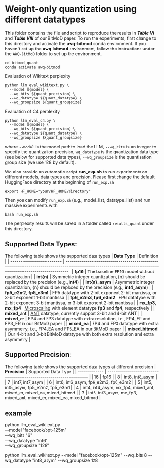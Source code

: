 
# Weight-only quantization using different datatypes

This folder contains the file and script to reproduce the results in **_Table VI_** and **_Table VIII_** of our BitMoD paper.
To run the experiments, first change to this directory and activate the **awq-bitmod** conda environment. If you haven't set up the **awq-bitmod** environment, follow the instructions under the `AWQ-BitMoD` folder to set up the environment.
```
cd bitmod_quant
conda activate awq-bitmod
```
Evaluation of Wikitext perplexity
```
python llm_eval_wikitext.py \
  --model ${model} \
  --wq_bits ${quant_precision} \
  --wq_datatype ${quant_datatype} \
  --wq_groupsize ${quant_groupsize}
```
Evaluation of C4 perplexity
```
python llm_eval_c4.py \
  --model ${model} \
  --wq_bits ${quant_precision} \
  --wq_datatype ${quant_datatype} \
  --wq_groupsize ${quant_groupsize}
```
where `--model` is the model path to load the LLM, `--wq_bits` is an integer to specify the quantization precision, `wq_datatype` is the quantization data type (see below for supported data types), `--wq_groupsize` is the quantization group size (we use 128 by default).

We also provide an automatic script **run_exp.sh** to run experiments on different models, data types and precision.
Please first change the default HuggingFace directory at the beginning of `run_exp.sh`
```
export HF_HOME="your/HF_HOME/directory"
```
Then you can modify `run_exp.sh` (e.g., model_list, datatype_list) and run massive experiments with
```
bash run_exp.sh
```
The perplexity results will be saved in a folder called `results_quant` under this directory.

## Supported Data Types:
The following table shows the supported data types
| **Data Type**              | Definition                                                                                                                                                    |
| -------------------------- | ------------------------------------------------------------------------------------------------------------------------------------------------------------- |
| **fp16**                   | The baseline FP16 model without quantization                                                                                                                  |
| **int{n}**                 | Symmetric integer quantization, {n} should be replaced by the precision (e.g., **int4**)                                                                      |
| **int{n}_asym**            | Asymmetric integer quantization, {n} should be replaced by the precision (e.g., **int4_asym**)                                                                |
| **fp5_e2m2**, **fp5_e3m1** | FP5 datatype with 2-bit exponent 2-bit mantissa, or 3-bit exponent 1-bit mantissa                                                                             |
| **fp6_e2m3**, **fp6_e3m2** | FP6 datatype with 2-bit exponent 3-bit mantissa, or 3-bit exponent 2-bit mantissa                                                                             |
| **mx_fp3**, **mx_fp4**     | [Microscaling](https://www.opencompute.org/documents/ocp-microscaling-formats-mx-v1-0-spec-final-pdf) with element datatype **fp3** and **fp4**, respectively |
| **mixed_ant**              | [ANT](https://arxiv.org/abs/2208.14286) datatype, currently support 3-bit and 4-bit ANT                                                                       |
| **mixed_er**               | FP4 and FP3 datatype with extra resolution, i.e., FP4_ER and FP3_ER in our BitMoD paper                                                                       |
| **mixed_ea**               | FP4 and FP3 datatype with extra asymmetry, i.e., FP4_EA and FP3_EA in our BitMoD paper                                                                        |
| **mixed_bitmod**           | Our 4-bit and 3-bit BitMoD datatype with both extra resolution and extra asymmetry                                                                            |

## Supported Precision:
The following table shows the supported data types at different precision
| **Precision** | Supported Data Type                                                  |
| ------------- | -------------------------------------------------------------------- |
| 16            | fp16                                                                 |
| 8             | int8, int8_asym                                                      |
| 7             | int7, int7_asym                                                      |
| 6             | int6, int6_asym, fp6_e2m3, fp6_e3m2                                  |
| 5             | int5, int5_asym, fp5_e2m2, fp5_e3m1                                  |
| 4             | int4, int4_asym, mx_fp4, mixed_ant, mixed_er, mixed_ea, mixed_bitmod |
| 3             | int3, int3_asym, mx_fp3, mixed_ant, mixed_er, mixed_ea, mixed_bitmod |

## example

python llm_eval_wikitext.py \
    --model "facebook/opt-125m" \
    --wq_bits "6" \
    --wq_datatype "int6" \
    --wq_groupsize "128"

python llm_eval_wikitext.py --model "facebook/opt-125m" --wq_bits 8 --wq_datatype "int8_asym" --wq_groupsize 128
